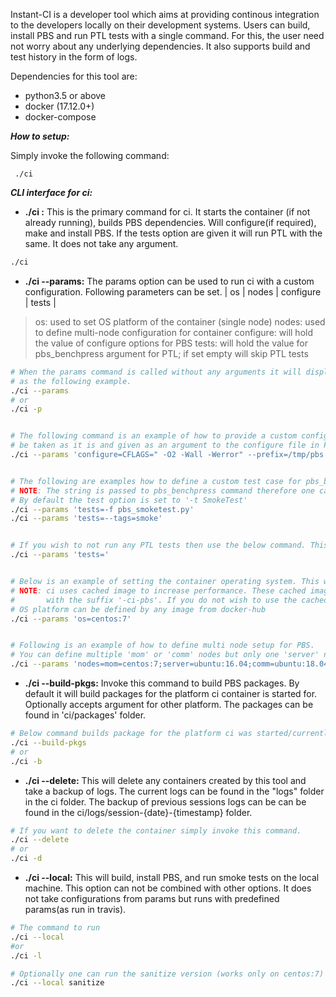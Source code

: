 Instant-CI is a developer tool which aims at providing continous integration to the developers locally on their development systems.
Users can build, install PBS and run PTL tests with a single command. For this, the user need not worry about any underlying dependencies.
It also supports build and test history in the form of logs.

Dependencies for this tool are:
* python3.5 or above
* docker (17.12.0+)
* docker-compose

***How to setup:***

Simply invoke the following command:

` ./ci`

***CLI interface for ci:***

* **./ci :** This is the primary command for ci. It starts the container (if not already running), builds PBS dependencies. Will configure(if required), make and install PBS. If the tests option are given it will run PTL with the same. It does not take any argument.
```bash
./ci
 ```

* **./ci --params:** The params option can be used to run ci with a custom configuration.
Following parameters can be set.
| os | nodes | configure | tests |
> os: used to set OS platform of the container (single node)
> nodes: used to define multi-node configuration for container
> configure: will hold the value of configure options for PBS
> tests: will hold the value for pbs_benchpress argument for PTL; if set empty will skip PTL tests

```bash
# When the params command is called without any arguments it will display the currently set "configuration" and then proceed to run ci
# as the following example.
./ci --params
# or
./ci -p


# The following command is an example of how to provide a custom configure option for PBS. Everything to the right of the first '=' after configure will
# be taken as it is and given as an argument to the configure file in PBS. The same convention follows for other configuration options as well
./ci --params 'configure=CFLAGS=" -O2 -Wall -Werror" --prefix=/tmp/pbs --enable-ptl'


# The following are examples how to define a custom test case for pbs_benchpress.
# NOTE: The string is passed to pbs_benchpress command therefore one can use all available options of pbs_benchpress here.
# By default the test option is set to '-t SmokeTest'
./ci --params 'tests=-f pbs_smoketest.py'
./ci --params 'tests=--tags=smoke'


# If you wish to not run any PTL tests then use the below command. This will set tests as empty thus not invoking PTL.
./ci --params 'tests='


# Below is an example of setting the container operating system. This will setup a single container running PBS server.
# NOTE: ci uses cached image to increase performance. These cached images are saved on the local system
#		with the suffix '-ci-pbs'. If you do not wish to use the cached image(s) delete them using <docker rmi {image_name}>.
# OS platform can be defined by any image from docker-hub
./ci --params 'os=centos:7'


# Following is an example of how to define multi node setup for PBS.
# You can define multiple 'mom' or 'comm' nodes but only one 'server' node
./ci --params 'nodes=mom=centos:7;server=ubuntu:16.04;comm=ubuntu:18.04;mom=centos:8'

```


* **./ci --build-pkgs:** Invoke this command to build PBS packages. By default it will build packages for the platform ci container is started for.
Optionally accepts argument for other platform. The packages can be found in 'ci/packages' folder.

```bash
# Below command builds package for the platform ci was started/currently running on.
./ci --build-pkgs
# or
./ci -b

```

* **./ci --delete:** This will delete any containers created by this tool and take a backup of logs. The current logs can be found in the "logs" folder in the ci folder. The backup of previous sessions logs can be can be found in the ci/logs/session-{date}-{timestamp} folder.

```bash
# If you want to delete the container simply invoke this command.
./ci --delete
# or
./ci -d
```

* **./ci --local:** This will build, install PBS, and run smoke tests on the local machine. This option can not be combined with other options. It does not take configurations from params but runs with predefined params(as run in travis).
```bash
# The command to run
./ci --local
#or
./ci -l

# Optionally one can run the sanitize version (works only on centos:7) with the following argument
./ci --local sanitize
```
